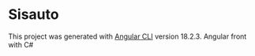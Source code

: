 # Sisauto

This project was generated with [Angular CLI](https://github.com/angular/angular-cli) version 18.2.3.
Angular front with C#